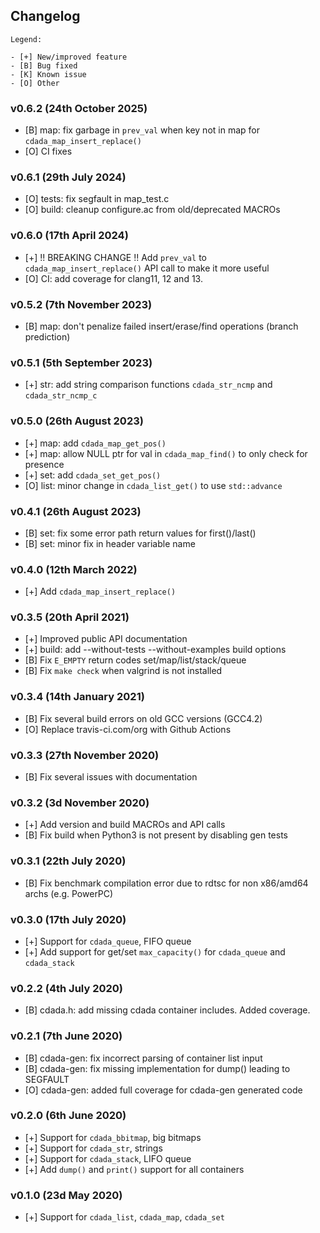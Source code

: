 ## Changelog

```
Legend:

- [+] New/improved feature
- [B] Bug fixed
- [K] Known issue
- [O] Other
```

### v0.6.2 (24th October 2025)

- [B] map: fix garbage in `prev_val` when key not in map for `cdada_map_insert_replace()`
- [O] CI fixes

### v0.6.1 (29th July 2024)

- [O] tests: fix segfault in map_test.c
- [O] build: cleanup configure.ac from old/deprecated MACROs

### v0.6.0 (17th April 2024)

- [+] !! BREAKING CHANGE !! Add `prev_val` to `cdada_map_insert_replace()` API call to make it more useful
- [O] CI: add coverage for clang11, 12 and 13.

### v0.5.2 (7th November 2023)

- [B] map: don't penalize failed insert/erase/find operations (branch prediction)

### v0.5.1 (5th September 2023)

- [+] str: add string comparison functions `cdada_str_ncmp` and `cdada_str_ncmp_c`

### v0.5.0 (26th August 2023)

- [+] map: add `cdada_map_get_pos()`
- [+] map: allow NULL ptr for val in `cdada_map_find()` to only check for presence
- [+] set: add `cdada_set_get_pos()`
- [O] list: minor change in `cdada_list_get()` to use `std::advance`

### v0.4.1 (26th August 2023)

- [B] set: fix some error path return values for first()/last()
- [B] set: minor fix in header variable name

### v0.4.0 (12th March 2022)

- [+] Add `cdada_map_insert_replace()`

### v0.3.5 (20th April 2021)

- [+] Improved public API documentation
- [+] build: add --without-tests --without-examples build options
- [B] Fix `E_EMPTY` return codes set/map/list/stack/queue
- [B] Fix `make check` when valgrind is not installed

### v0.3.4 (14th January 2021)

- [B] Fix several build errors on old GCC versions (GCC4.2)
- [O] Replace travis-ci.com/org with Github Actions

### v0.3.3 (27th November 2020)

- [B] Fix several issues with documentation

### v0.3.2 (3d November 2020)

- [+] Add version and build MACROs and API calls
- [B] Fix build when Python3 is not present by disabling gen tests

### v0.3.1 (22th July 2020)

- [B] Fix benchmark compilation error due to rdtsc for non x86/amd64 archs (e.g. PowerPC)

### v0.3.0 (17th July 2020)

- [+] Support for `cdada_queue`, FIFO queue
- [+] Add support for get/set `max_capacity()` for `cdada_queue` and `cdada_stack`

### v0.2.2 (4th July 2020)

- [B] cdada.h: add missing cdada container includes. Added coverage.

### v0.2.1 (7th June 2020)

- [B] cdada-gen: fix incorrect parsing of container list input
- [B] cdada-gen: fix missing implementation for dump() leading to SEGFAULT
- [O] cdada-gen: added full coverage for cdada-gen generated code

### v0.2.0 (6th June 2020)

- [+] Support for `cdada_bbitmap`, big bitmaps
- [+] Support for `cdada_str`, strings
- [+] Support for `cdada_stack`, LIFO queue
- [+] Add `dump()` and `print()` support for all containers

### v0.1.0 (23d May 2020)

- [+] Support for `cdada_list`, `cdada_map`, `cdada_set`
